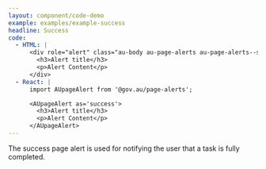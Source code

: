 ```yaml
---
layout: component/code-demo
example: examples/example-success
headline: Success
code:
  - HTML: |
      <div role="alert" class="au-body au-page-alerts au-page-alerts--success">
        <h3>Alert title</h3>
        <p>Alert Content</p>
      </div>
  - React: |
      import AUpageAlert from '@gov.au/page-alerts';

      <AUpageAlert as='success'>
        <h3>Alert title</h3>
        <p>Alert Content</p>
      </AUpageAlert>
---
```


The success page alert is used for notifying the user that a task is fully completed.
